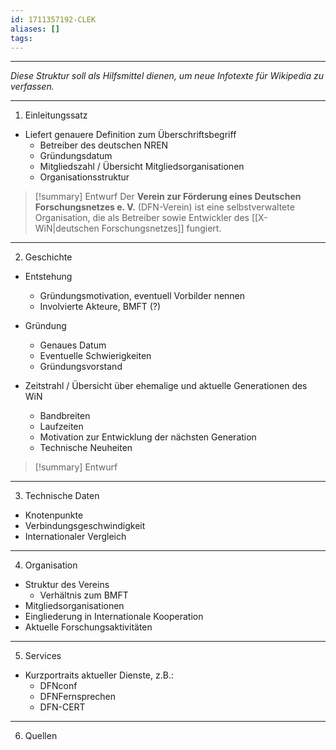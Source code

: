```yaml
---
id: 1711357192-CLEK
aliases: []
tags:
---
```


***
*Diese Struktur soll als Hilfsmittel dienen, um neue Infotexte für Wikipedia zu verfassen.*
***

1. Einleitungssatz

- Liefert genauere Definition zum Überschriftsbegriff
  - Betreiber des deutschen NREN
  - Gründungsdatum
  - Mitgliedszahl / Übersicht Mitgliedsorganisationen
  - Organisationsstruktur

> [!summary] Entwurf 
> Der **Verein zur Förderung eines Deutschen Forschungsnetzes e. V.** (DFN-Verein) ist eine selbstverwaltete Organisation, die als Betreiber sowie Entwickler des [[X-WiN|deutschen Forschungsnetzes]] fungiert.

***

2. Geschichte

- Entstehung
  - Gründungsmotivation, eventuell Vorbilder nennen
  - Involvierte Akteure, BMFT (?)

- Gründung
  - Genaues Datum
  - Eventuelle Schwierigkeiten
  - Gründungsvorstand

- Zeitstrahl / Übersicht über ehemalige und aktuelle Generationen des WiN
  - Bandbreiten
  - Laufzeiten
  - Motivation zur Entwicklung der nächsten Generation
  - Technische Neuheiten

> [!summary] Entwurf 
> 

***

3. Technische Daten

- Knotenpunkte
- Verbindungsgeschwindigkeit
- Internationaler Vergleich

***

4. Organisation

- Struktur des Vereins
  - Verhältnis zum BMFT
- Mitgliedsorganisationen
- Eingliederung in Internationale Kooperation
- Aktuelle Forschungsaktivitäten

***

5. Services

- Kurzportraits aktueller Dienste, z.B.:
  - DFNconf
  - DFNFernsprechen
  - DFN-CERT

***

6. Quellen
